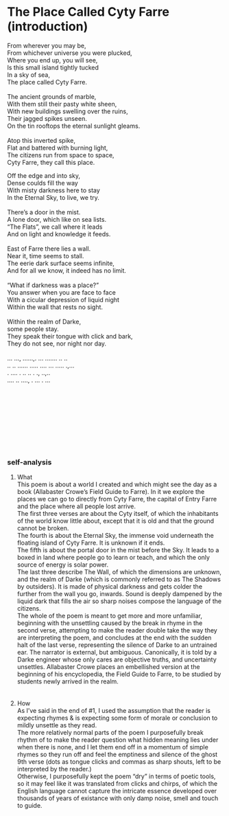 # The Place Called Cyty Farre (introduction)

From wherever you may be,<br>
From whichever universe you were plucked,<br>
Where you end up, you will see,<br>
Is this small island tightly tucked<br>
In a sky of sea,<br>
The place called Cyty Farre.<br>
<br>
The ancient grounds of marble,<br>
With them still their pasty white sheen,<br>
With new buildings swelling over the ruins,<br>
Their jagged spikes unseen.<br>
On the tin rooftops the eternal sunlight gleams.<br>
<br>
Atop this inverted spike,<br>
Flat and battered with burning light,<br>
The citizens run from space to space,<br>
Cyty Farre, they call this place.<br>

Off the edge and into sky,<br>
Dense coulds fill the way<br>
With misty darkness here to stay<br>
In the Eternal Sky, to live, we try.<br>
<br>
There’s a door in the mist.<br>
A lone door, which like on sea lists.<br> 
“The Flats”, we call where it leads<br>
And on light and knowledge it feeds.<br>
<br>
East of Farre there lies a wall.<br>
Near it, time seems to stall.<br>
The eerie dark surface seems infinite,<br>
And for all we know, it indeed has no limit.<br>
<br>
“What if darkness was a place?”<br>
You answer when you are face to face<br>
With a cicular depression of liquid night<br>
Within the wall that rests no sight.<br>
<br>
Within the realm of Darke,<br>
some people stay.<br>
They speak their tongue with click and bark,<br>
They do not see, nor night nor day.<br>
<br>
... ..., ......,. ... ....... .. ..<br>
.. .. ...... ..... .... ... ..... .,...<br>
. .... . .. .. . ., ..,..<br>
.... .. ...., . ... . ...<br>


<br><br><br><br><br><br><br><br>

### self-analysis

1. What<br>
This poem is about a world I created and which might see the day as a book (Allabaster Crowe’s Field Guide to Farre). In it we explore the places we can go to directly from Cyty Farre, the capital of Entry Farre and the place where all people lost arrive.<br>
The first three verses are about the Cyty itself, of which the inhabitants of the world know little about, except that it is old and that the ground cannot be broken.<br>
The fourth is about the Eternal Sky, the immense void underneath the floating island of Cyty Farre. It is unknown if it ends.<br>
The fifth is about the portal door in the mist before the Sky. It leads to a boxed in land where people go to learn or teach, and which the only source of energy is solar power.<br>
The last three describe The Wall, of which the dimensions are unknown, and the realm of Darke (which is commonly referred to as The Shadows by outsiders). It is made of physical darkness and gets colder the further from the wall you go, inwards. Sound is deeply dampened by the liquid dark that fills the air so sharp noises compose the language of the citizens.<br>
The whole of the poem is meant to get more and more unfamiliar, beginning with the unsettling caused by the break in rhyme in the second verse, attempting to make the reader double take the way they are interpreting the poem, and concludes at the end with the sudden halt of the last verse, representing the silence of Darke to an untrained ear.
The narrator is external, but ambiguous. Canonically, it is told by a Darke engineer whose only cares are objective truths, and uncertainty unsettles. Allabaster Crowe places an embellished version at the beginning of his encyclopedia, the Field Guide to Farre, to be studied by students newly arrived in the realm.<br><br><br>
2. How<br>
As I’ve said in the end of #1, I used the assumption that the reader is expecting rhymes & is expecting some form of morale or conclusion to mildly unsettle as they read.<br>
The more relatively normal parts of the poem I purposefully break rhythm of to make the reader question what hidden meaning lies under when there is none, and I let them end off in a momentum of simple rhymes so they run off and feel the emptiness and silence of the ghost 9th verse (dots as tongue clicks and commas as sharp shouts, left to be interpreted by the reader.)<br>
Otherwise, I purposefully kept the poem “dry” in terms of poetic tools, so it may feel like it was translated from clicks and chirps, of which the English language cannot capture the intricate essence developed over thousands of years of existance with only damp noise, smell and touch to guide.<br>